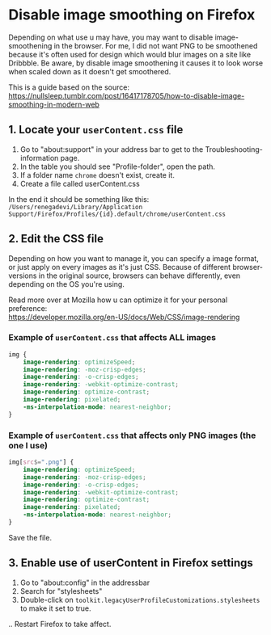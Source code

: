 # Disable image smoothing on Firefox

Depending on what use u may have, you may want to disable image-smoothening in the browser. For me, I did not want PNG to be smoothened because it's often used for design which would blur images on a site like Dribbble. Be aware, by disable image smoothening it causes it to look worse when scaled down as it doesn't get smoothered.

This is a guide based on the source: https://nullsleep.tumblr.com/post/16417178705/how-to-disable-image-smoothing-in-modern-web

## 1. Locate your `userContent.css` file

1. Go to "about:support" in your address bar to get to the Troubleshooting-information page.
2. In the table you should see "Profile-folder", open the path.
3. If a folder name `chrome` doesn't exist, create it.
4. Create a file called userContent.css

In the end it should be something like this:
`/Users/renegadevi/Library/Application Support/Firefox/Profiles/{id}.default/chrome/userContent.css`

## 2. Edit the CSS file

Depending on how you want to manage it, you can specify a image format, or just apply on every images as it's just CSS. Because of different browser-versions in the original source, browsers can behave differently, even depending on the OS you're using. 

Read more over at Mozilla how u can optimize it for your personal preference: <br>
https://developer.mozilla.org/en-US/docs/Web/CSS/image-rendering


### Example of `userContent.css` that affects ALL images
```css
img {
    image-rendering: optimizeSpeed;
    image-rendering: -moz-crisp-edges;
    image-rendering: -o-crisp-edges;
    image-rendering: -webkit-optimize-contrast;
    image-rendering: optimize-contrast;
    image-rendering: pixelated;
    -ms-interpolation-mode: nearest-neighbor;
}
```

### Example of `userContent.css` that affects only PNG images (the one I use)
```css
img[src$=".png"] {
    image-rendering: optimizeSpeed;
    image-rendering: -moz-crisp-edges;
    image-rendering: -o-crisp-edges;
    image-rendering: -webkit-optimize-contrast;
    image-rendering: optimize-contrast;
    image-rendering: pixelated;
    -ms-interpolation-mode: nearest-neighbor;
}
```
Save the file.


## 3. Enable use of userContent in Firefox settings

1. Go to  "about:config" in the addressbar
2. Search for "stylesheets"
3. Double-click on `toolkit.legacyUserProfileCustomizations.stylesheets` to make it set to true.


.. Restart Firefox to take affect.
